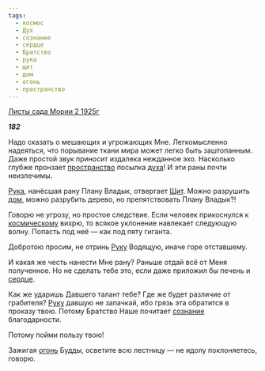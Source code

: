 ```yaml
---
tags:
  - космос
  - Дух
  - сознание
  - сердце
  - Братство
  - рука
  - щит
  - дом
  - огонь
  - пространство
---
```

[Листы сада Мории 2 1925г](https://127.0.0.1:4002/agni/1925)

___182___

Надо сказать о мешающих и угрожающих Мне. Легкомысленно надеяться, что порывание ткани мира может легко быть заштопанным. Даже простой звук приносит издалека нежданное эхо. Насколько глубже пронзает [пространство](../../../tags/#пространство) посылка [духа](../../../tags/#Дух)! И эти раны почти неизлечимы.   

[Рука](../../../tags/#рука), нанёсшая рану Плану Владык, отвергает [Щит](../../../tags/#щит). Можно разрушить [дом](../../../tags/#дом), можно разрубить дерево, но препятствовать Плану Владык?!   

Говорю не угрозу, но простое следствие. Если человек прикоснулся к [космическому](../../../tags/#космос) вихрю, то всякое уклонение навлекает следующую волну. Попасть под неё — как под пяту гиганта.   

Добротою просим, не отринь [Руку](../../../tags/#рука) Водящую, иначе горе отставшему.   

И какая же честь нанести Мне рану? Раньше отдай всё от Меня полученное. Но не сделать тебе это, если даже приложил бы печень и [сердце](../../../tags/#сердце).   

Как же ударишь Давшего талант тебе? Где же будет различие от грабителя? [Руку](../../../tags/#рука) давшую не запачкай, ибо грязь эта обратится в проказу твою. Потому Братство Наше почитает [сознание](../../../tags/#сознание) благодарности.   

Потому пойми пользу твою!   

Зажигая [огонь](../../../tags/#огонь) Будды, осветите всю лестницу — не идолу поклоняетесь, говорю.   


